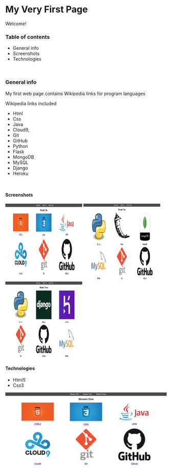 # My Very First Page

Welcome!



### Table of contents
- General info
- Screenshots
- Technologies
 </br>

### General info

My first web page contains Wikipedia links for program languages

Wikipedia links included
- Html 
- Css
- Java
- Cloud9,
- Git
- GitHub
- Python
- Flask
- MongoDB
- MySQL
- Django
- Heroku

</br>

#### Screenshots

<img src="images\Screenshot1.png" height="240px" width="240px">
<img src="images\Screenshot2.png" height="240px" width="240px">
<img src="images\Screenshot3.png" height="240px" width="240px">


#### Technologies
- Html5
- Css3
 <img src="https://github.com/sWrAAb/My_first_website/blob/master/Images/Screenshot1.png">

